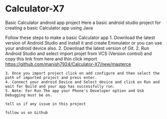 # Calculator-X7
Basic Calculator android app project
  Here a basic android studio project for creating a basic Calculator app using Java

  Follow these steps to make a basic Calculator app 
    1. Download the latest version of Android Studio and install it and create Emmulator or you can use your android device also.
    2. Download the latest version of Git.
    2. Run Android Studio and select import projet from VCS (Version control) and copy this link from here and thin click import
          https://github.com/manish7924/Calculator-X7/new/masterce 

    3. Once you import project click on add configure and then select the path of imported project and press enter.
    4. Connect your android Device and Select device and click on Run and wait for Build and your app has successfully run.
    5. Note: For Run The app your Phone's Developer option and Usb Debugging must be on.

    tell us if any issue in this project 

    follow us on Github
        
